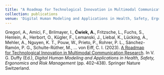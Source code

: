 ```yaml
---
title: "A Roadmap for Technological Innovation in Multimodal Communication Research"
collection: publications
venue: 'Digital Human Modeling and Applications in Health, Safety, Ergonomics and Risk Management'
---
```


Gregori, A., Amici, F., Brilmayer, I., <b>Ćwiek, A.</b>, Fritzsche, L., Fuchs, S., Henlein, A., Herbort, O., Kügler, F., Lemanski, J., Liebal, K., Lücking, A., Mehler, A., Nguyen, K. T., Pouw, W., Prieto, P., Rohrer, P. L., Sánchez-Ramón, P. G., Schulte-Rüther, M., … von Eiff, C. I. (2023). [A Roadmap for Technological Innovation in Multimodal Communication Research](http://olacwiek.github.io/files/Gregori_et_al._2023_submitted_version.pdf). In V. G. Duffy (Ed.), <i>Digital Human Modeling and Applications in Health, Safety, Ergonomics and Risk Management</i> (pp. 402–438). Springer Nature Switzerland.
